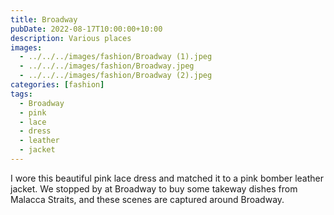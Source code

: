 ```yaml
---
title: Broadway
pubDate: 2022-08-17T10:00:00+10:00
description: Various places
images:
  - ../../../images/fashion/Broadway (1).jpeg
  - ../../../images/fashion/Broadway.jpeg
  - ../../../images/fashion/Broadway (2).jpeg
categories: [fashion]
tags:
  - Broadway
  - pink
  - lace
  - dress
  - leather
  - jacket
---
```


I wore this beautiful pink lace dress and matched it to a pink bomber leather
jacket. We stopped by at Broadway to buy some
takeway dishes from Malacca Straits, and these scenes are captured around
Broadway.
